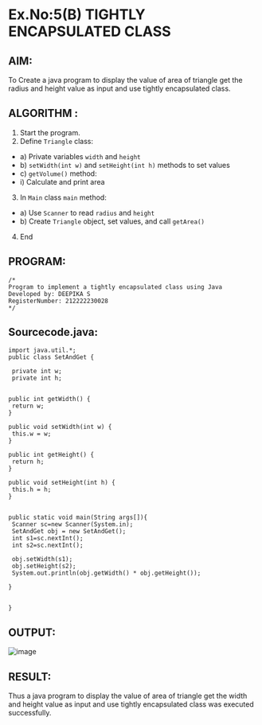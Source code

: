 # Ex.No:5(B) TIGHTLY ENCAPSULATED CLASS

## AIM:
To Create a java program to display the value of area of triangle get the radius and height value as input and use tightly encapsulated class.

## ALGORITHM :
1.	Start the program.
2.	Define `Triangle` class:
-	a) Private variables `width` and `height`
-	b) `setWidth(int w)` and `setHeight(int h)` methods to set values
-	c) `getVolume()` method:
- i) Calculate and print area
3.	In `Main` class `main` method:
-	a) Use `Scanner` to read `radius` and `height`
-	b) Create `Triangle` object, set values, and call `getArea()`
4.	End

## PROGRAM:
 ```
/*
Program to implement a tightly encapsulated class using Java
Developed by: DEEPIKA S
RegisterNumber: 212222230028 
*/
```

## Sourcecode.java:
```
import java.util.*;
public class SetAndGet {
 
 private int w;
 private int h;


public int getWidth() {
 return w;
}

public void setWidth(int w) {
 this.w = w;
}

public int getHeight() {
 return h;
}

public void setHeight(int h) {
 this.h = h;
}


public static void main(String args[]){
 Scanner sc=new Scanner(System.in);
 SetAndGet obj = new SetAndGet();
 int s1=sc.nextInt();
 int s2=sc.nextInt();
 
 obj.setWidth(s1);
 obj.setHeight(s2);
 System.out.println(obj.getWidth() * obj.getHeight());

}


}
```

## OUTPUT:

![image](https://github.com/user-attachments/assets/97aed7f4-ff6f-4723-a100-ee4c84c03230)

## RESULT:
Thus a java program to display the value of area of triangle get the width and height value as input and use tightly encapsulated class was executed successfully.


